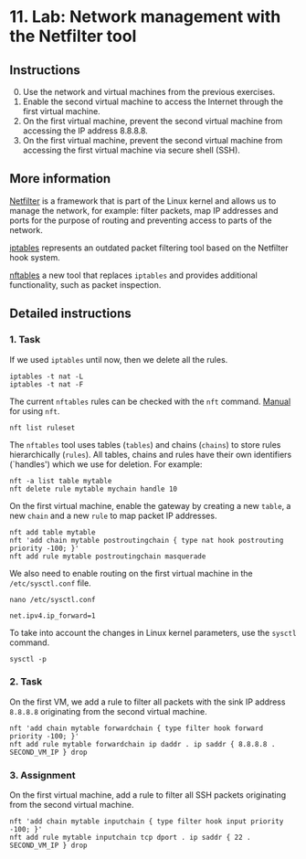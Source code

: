 # 11. Lab: Network management with the Netfilter tool

## Instructions

0. Use the network and virtual machines from the previous exercises.
1. Enable the second virtual machine to access the Internet through the first virtual machine.
2. On the first virtual machine, prevent the second virtual machine from accessing the IP address 8.8.8.8.
3. On the first virtual machine, prevent the second virtual machine from accessing the first virtual machine via secure shell (SSH).

## More information

[Netfilter](https://en.wikipedia.org/wiki/Netfilter) is a framework that is part of the Linux kernel and allows us to manage the network, for example: filter packets, map IP addresses and ports for the purpose of routing and preventing access to parts of the network.

[iptables](https://en.wikipedia.org/wiki/Iptables) represents an outdated packet filtering tool based on the Netfilter hook system.

[nftables](https://en.wikipedia.org/wiki/Nftables) a new tool that replaces `iptables` and provides additional functionality, such as packet inspection.

## Detailed instructions

### 1. Task

If we used `iptables` until now, then we delete all the rules.

    iptables -t nat -L
    iptables -t nat -F

The current `nftables` rules can be checked with the `nft` command. [Manual](https://www.netfilter.org/projects/nftables/manpage.html) for using `nft`.

    nft list ruleset

The `nftables` tool uses tables (`tables`) and chains (`chains`) to store rules hierarchically (`rules`). All tables, chains and rules have their own identifiers (`handles') which we use for deletion. For example:

    nft -a list table mytable
    nft delete rule mytable mychain handle 10

On the first virtual machine, enable the gateway by creating a new `table`, a new `chain` and a new `rule` to map packet IP addresses.

    nft add table mytable
    nft 'add chain mytable postroutingchain { type nat hook postrouting priority -100; }'
    nft add rule mytable postroutingchain masquerade

We also need to enable routing on the first virtual machine in the `/etc/sysctl.conf` file.

    nano /etc/sysctl.conf

    net.ipv4.ip_forward=1

To take into account the changes in Linux kernel parameters, use the `sysctl` command.

    sysctl -p

### 2. Task

On the first VM, we add a rule to filter all packets with the sink IP address `8.8.8.8` originating from the second virtual machine.

    nft 'add chain mytable forwardchain { type filter hook forward priority -100; }'
    nft add rule mytable forwardchain ip daddr . ip saddr { 8.8.8.8 . SECOND_VM_IP } drop

### 3. Assignment

On the first virtual machine, add a rule to filter all SSH packets originating from the second virtual machine.

    nft 'add chain mytable inputchain { type filter hook input priority -100; }'
    nft add rule mytable inputchain tcp dport . ip saddr { 22 . SECOND_VM_IP } drop


